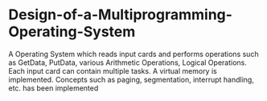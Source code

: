 # Design-of-a-Multiprogramming-Operating-System
A Operating System which reads input cards and performs operations such as GetData, PutData, various Arithmetic Operations, Logical Operations. Each input card can contain multiple tasks. A virtual memory is implemented. Concepts such as paging, segmentation, interrupt handling, etc. has been implemented
